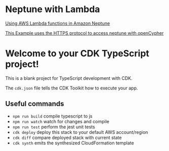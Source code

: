 # Neptune with Lambda

[Using AWS Lambda functions in Amazon Neptune](https://docs.aws.amazon.com/neptune/latest/userguide/lambda-functions.html)

[This Example uses the HTTPS protocol to access neptune with openCypher](https://docs.aws.amazon.com/neptune/latest/userguide/access-graph-opencypher-queries.html)

# Welcome to your CDK TypeScript project!

This is a blank project for TypeScript development with CDK.

The `cdk.json` file tells the CDK Toolkit how to execute your app.

## Useful commands

 * `npm run build`   compile typescript to js
 * `npm run watch`   watch for changes and compile
 * `npm run test`    perform the jest unit tests
 * `cdk deploy`      deploy this stack to your default AWS account/region
 * `cdk diff`        compare deployed stack with current state
 * `cdk synth`       emits the synthesized CloudFormation template
